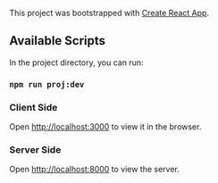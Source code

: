 This project was bootstrapped with [Create React App](https://github.com/facebook/create-react-app).

## Available Scripts

In the project directory, you can run:

### `npm run proj:dev`

### Client Side
Open [http://localhost:3000](http://localhost:3000) to view it in the browser.

### Server Side
Open [http://localhost:8000](http://localhost:8000) to view the server.



